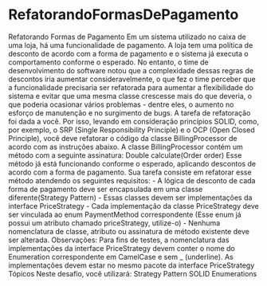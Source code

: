 # RefatorandoFormasDePagamento
Refatorando Formas de Pagamento Em um sistema utilizado no caixa de uma loja, há uma funcionalidade de pagamento. A loja tem uma política de desconto de acordo com a forma de pagamento e o sistema já executa o comportamento conforme o esperado.  No entanto, o time de desenvolvimento do software notou que a complexidade dessas regras de descontos iria aumentar consideravelmente, o que fez o time perceber que a funcionalidade precisaria ser refatorada para aumentar a flexibilidade do sistema e evitar que uma mesma classe crescesse mais do que deveria, o que poderia ocasionar vários problemas - dentre eles, o aumento no esforço de manutenção e no surgimento de bugs.  A tarefa de refatoração foi dada a você. Por isso, levando em consideração princípios SOLID, como, por exemplo, o SRP (Single Responsibility Principle) e o OCP (Open Closed Principle), você deve refatorar o código da classe BillingProcessor de acordo com as instruções abaixo.  A classe BillingProcessor contém um método com a seguinte assinatura:  Double calculate(Order order)  Esse método já está funcionando conforme o esperado, aplicando descontos de acordo com a forma de pagamento. Sua tarefa consiste em refatorar esse método atendendo os seguintes requisitos: - A lógica de desconto de cada forma de pagamento deve ser encapsulada em uma classe diferente(Strategy Pattern) - Essas classes devem ser implementações da interface PriceStrategy - Cada implementação da classe PriceStrategy deve ser vinculada ao enum PaymentMethod correspondente (Esse enum já possui um atributo chamado priceStrategy, utilize-o) - Nenhuma nomenclatura de classe, atributo ou assinatura de método existente deve ser alterada.  Observações:  Para fins de testes, a nomenclatura das implementações da interface PriceStrategy devem conter o nome do Enumeration correspondente em CamelCase e sem _ (underline). As implementações devem estar no mesmo pacote da interface PriceStrategy  Tópicos Neste desafio, você utilizará:  Strategy Pattern SOLID Enumerations
